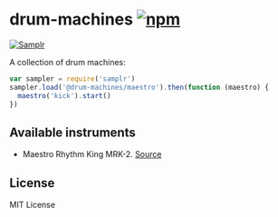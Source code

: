 # drum-machines [![npm](https://img.shields.io/npm/v/drum-machines.svg)](https://www.npmjs.com/package/drum-machines)

[![Samplr](https://img.shields.io/badge/samplr-instrument-32bbee.svg)](https://github.com/danigb/samplr)

A collection of drum machines:

```js
var sampler = require('samplr')
sampler.load('@drum-machines/maestro').then(function (maestro) {
  maestro('kick').start()
})
```

## Available instruments

- Maestro Rhythm King MRK-2. [Source](http://www.submodern.com/slowburn/?p=736)

## License

MIT License
